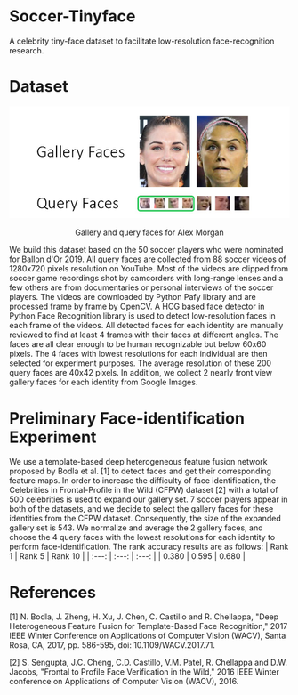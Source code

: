 # Soccer-Tinyface
A celebrity tiny-face dataset to facilitate low-resolution face-recognition research.

# Dataset
![Alex Morgan](https://github.com/xiyichen/soccer-tinyface/blob/main/img.jpg?raw=true)
<p align="center">
  Gallery and query faces for Alex Morgan
</p>
We build this dataset based on the 50 soccer players who were nominated for Ballon d'Or 2019. All query faces are collected from 88 soccer videos of 1280x720 pixels resolution on YouTube. Most of the videos are clipped from soccer game recordings shot by camcorders with long-range lenses and a few others are from documentaries or personal interviews of the soccer players. The videos are downloaded by Python Pafy library and are processed frame by frame by OpenCV. A HOG based face detector in Python Face Recognition library is used to detect low-resolution faces in each frame of the videos. All detected faces for each identity are manually reviewed to find at least 4 frames with their faces at different angles. The faces are all clear enough to be human recognizable but below 60x60 pixels. The 4 faces with lowest resolutions for each individual are then selected for experiment purposes. The average resolution of these 200 query faces are 40x42 pixels. In addition, we collect 2 nearly front view gallery faces for each identity from Google Images.

# Preliminary Face-identification Experiment
We use a template-based deep heterogeneous feature fusion network proposed by Bodla et al. [1] to detect faces and get their corresponding feature maps. In order to increase the difficulty of face identification, the Celebrities in Frontal-Profile in the Wild (CFPW) dataset [2] with a total of 500 celebrities is used to expand our gallery set. 7 soccer players appear in both of the datasets, and we decide to select the gallery faces for these identities from the CFPW dataset. Consequently, the size of the expanded gallery set is 543. We normalize and average the 2 gallery faces, and choose the 4 query faces with the lowest resolutions for each identity to perform face-identification. The rank accuracy results are as follows:
| Rank 1 | Rank 5 | Rank 10 |
| :---: | :---: | :---: |
| 0.380 | 0.595 | 0.680 |

# References
<a id="1">[1]</a> N. Bodla, J. Zheng, H. Xu, J. Chen, C. Castillo and R. Chellappa, "Deep Heterogeneous Feature Fusion for Template-Based Face Recognition," 2017 IEEE Winter Conference on Applications of Computer Vision (WACV), Santa Rosa, CA, 2017, pp. 586-595, doi: 10.1109/WACV.2017.71.

<a id="2">[2]</a> S. Sengupta, J.C. Cheng, C.D. Castillo, V.M. Patel, R. Chellappa and D.W. Jacobs, "Frontal to Profile Face Verification in the Wild," 2016 IEEE Winter conference on Applications of Computer Vision (WACV), 2016.
